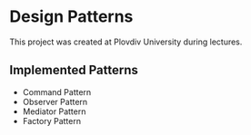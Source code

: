 # Design Patterns

This project was created at Plovdiv University during lectures.


## Implemented Patterns

- Command Pattern
- Observer Pattern
- Mediator Pattern
- Factory Pattern
